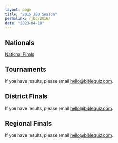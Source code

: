 ```yaml
---
layout: page
title: "2016 JBQ Season"
permalink: /jbq/2016/
date: "2023-04-10"
---
```


## Nationals
<a href="{% link _pages/jbq/2016/nationals.md %}" class="button is-primary">National Finals</a>

## Tournaments
If you have results, please email <hello@biblequiz.com>.

## District Finals
If you have results, please email <hello@biblequiz.com>.

## Regional Finals
If you have results, please email <hello@biblequiz.com>.
